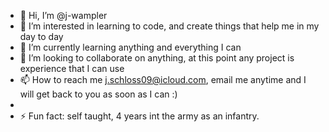 - 👋 Hi, I’m @j-wampler
- 👀 I’m interested in learning to code, and create things that help me in my day to day
- 🌱 I’m currently learning anything and everything I can
- 💞️ I’m looking to collaborate on anything, at this point any project is experience that I can use
- 📫 How to reach me j.schloss09@icloud.com, email me anytime and I will get back to you as soon as I can :)
- 
- ⚡ Fun fact: self taught, 4 years int the army as an infantry. 

<!---
j-wampler/j-wampler is a ✨ special ✨ repository because its `README.md` (this file) appears on your GitHub profile.
You can click the Preview link to take a look at your changes.
--->

